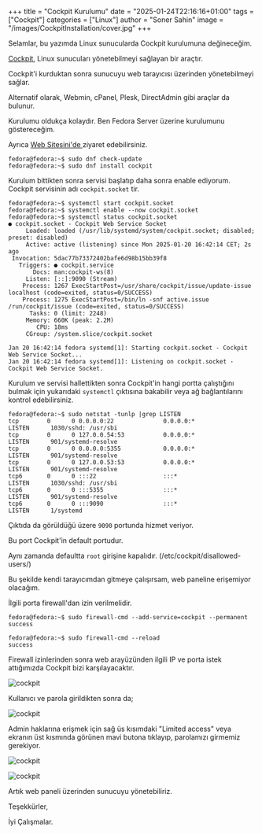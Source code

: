 +++
title = "Cockpit Kurulumu"
date = "2025-01-24T22:16:16+01:00"
tags = ["Cockpit"]
categories = ["Linux"]
author = "Soner Sahin"
image = "/images/CockpitInstallation/cover.jpg"
+++

Selamlar, bu yazımda Linux sunucularda Cockpit kurulumuna değineceğim.

[Cockpit](https://cockpit-project.org/), Linux sunucuları yönetebilmeyi sağlayan bir araçtır. 

Cockpit'i kurduktan sonra sunucuyu web tarayıcısı üzerinden yönetebilmeyi sağlar.

Alternatif olarak, Webmin, cPanel, Plesk, DirectAdmin gibi araçlar da bulunur.

Kurulumu oldukça kolaydır. Ben Fedora Server üzerine kurulumunu göstereceğim. 

Ayrıca [Web Sitesini'de ](https://cockpit-project.org/running.html)ziyaret edebilirsiniz.

```
fedora@fedora:~$ sudo dnf check-update
fedora@fedora:~$ sudo dnf install cockpit
```

Kurulum bittikten sonra servisi başlatıp daha sonra enable ediyorum. Cockpit servisinin adı `cockpit.socket` tir.

```
fedora@fedora:~$ systemctl start cockpit.socket
fedora@fedora:~$ systemctl enable --now cockpit.socket
fedora@fedora:~$ systemctl status cockpit.socket
● cockpit.socket - Cockpit Web Service Socket
     Loaded: loaded (/usr/lib/systemd/system/cockpit.socket; disabled; preset: disabled)
     Active: active (listening) since Mon 2025-01-20 16:42:14 CET; 2s ago
 Invocation: 5dac77b73372402bafe6d98b15bb39f8
   Triggers: ● cockpit.service
       Docs: man:cockpit-ws(8)
     Listen: [::]:9090 (Stream)
    Process: 1267 ExecStartPost=/usr/share/cockpit/issue/update-issue  localhost (code=exited, status=0/SUCCESS)
    Process: 1275 ExecStartPost=/bin/ln -snf active.issue /run/cockpit/issue (code=exited, status=0/SUCCESS)
      Tasks: 0 (limit: 2248)
     Memory: 660K (peak: 2.2M)
        CPU: 18ms
     CGroup: /system.slice/cockpit.socket

Jan 20 16:42:14 fedora systemd[1]: Starting cockpit.socket - Cockpit Web Service Socket...
Jan 20 16:42:14 fedora systemd[1]: Listening on cockpit.socket - Cockpit Web Service Socket.
```

Kurulum ve servisi hallettikten sonra Cockpit'in hangi portta çalıştığını bulmak için yukarıdaki `systemctl` çıktısına bakabilir veya ağ bağlantılarını kontrol edebilirsiniz.

```
fedora@fedora:~$ sudo netstat -tunlp |grep LISTEN
tcp        0      0 0.0.0.0:22              0.0.0.0:*               LISTEN      1030/sshd: /usr/sbi 
tcp        0      0 127.0.0.54:53           0.0.0.0:*               LISTEN      901/systemd-resolve 
tcp        0      0 0.0.0.0:5355            0.0.0.0:*               LISTEN      901/systemd-resolve 
tcp        0      0 127.0.0.53:53           0.0.0.0:*               LISTEN      901/systemd-resolve 
tcp6       0      0 :::22                   :::*                    LISTEN      1030/sshd: /usr/sbi 
tcp6       0      0 :::5355                 :::*                    LISTEN      901/systemd-resolve 
tcp6       0      0 :::9090                 :::*                    LISTEN      1/systemd           
```

Çıktıda da görüldüğü üzere `9090` portunda hizmet veriyor. 

Bu port Cockpit'in default portudur.

Aynı zamanda defaultta `root` girişine kapalıdır. (/etc/cockpit/disallowed-users/)

Bu şekilde kendi tarayıcımdan gitmeye çalışırsam, web paneline erişemiyor olacağım. 

İlgili porta firewall'dan izin verilmelidir.

```
fedora@fedora:~$ sudo firewall-cmd --add-service=cockpit --permanent
success

fedora@fedora:~$ sudo firewall-cmd --reload
success
```

Firewall izinlerinden sonra web arayüzünden ilgili IP ve porta istek attığımızda Cockpit bizi karşılayacaktır.

![cockpit](/images/CockpitInstallation/1.png)

Kullanıcı ve parola girildikten sonra da;

![cockpit](/images/CockpitInstallation/2.png)

Admin haklarına erişmek için sağ üs kısımdaki "Limited access" veya ekranın üst kısmında görünen mavi butona tıklayıp, parolamızı girmemiz gerekiyor.

![cockpit](/images/CockpitInstallation/3.png)

![cockpit](/images/CockpitInstallation/4.png)

Artık web paneli üzerinden sunucuyu yönetebiliriz.

Teşekkürler,

İyi Çalışmalar.


